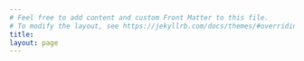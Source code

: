 ```yaml
---
# Feel free to add content and custom Front Matter to this file.
# To modify the layout, see https://jekyllrb.com/docs/themes/#overriding-theme-defaults
title: 
layout: page
---
```


<style>
html span{
	color: black;
}

html span:hover{
	color: #77DD77;
}

html #masthead {
  white-space: nowrap;
  border-bottom: 5px solid black;
}

html #masthead:hover {
  color: red !important; /* Using !important to enforce this style */
}
</style>
